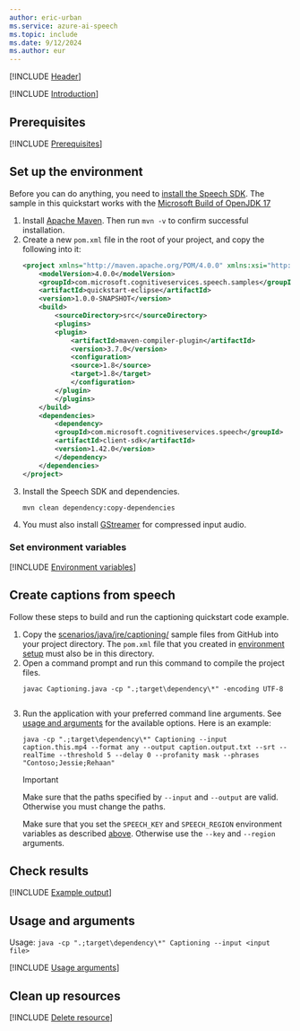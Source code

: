 ```yaml
---
author: eric-urban
ms.service: azure-ai-speech
ms.topic: include
ms.date: 9/12/2024
ms.author: eur
---
```


[!INCLUDE [Header](../../common/java.md)]

[!INCLUDE [Introduction](intro.md)]

## Prerequisites

[!INCLUDE [Prerequisites](../../common/azure-prerequisites.md)]

## Set up the environment

Before you can do anything, you need to [install the Speech SDK](~/articles/ai-services/speech-service/quickstarts/setup-platform.md?pivots=programming-language-java&tabs=jre). The sample in this quickstart works with the [Microsoft Build of OpenJDK 17](https://www.microsoft.com/openjdk)

1. Install [Apache Maven](https://maven.apache.org/install.html). Then run `mvn -v` to confirm successful installation.
1. Create a new `pom.xml` file in the root of your project, and copy the following into it:
    ```xml
    <project xmlns="http://maven.apache.org/POM/4.0.0" xmlns:xsi="http://www.w3.org/2001/XMLSchema-instance" xsi:schemaLocation="http://maven.apache.org/POM/4.0.0 http://maven.apache.org/xsd/maven-4.0.0.xsd">
        <modelVersion>4.0.0</modelVersion>
        <groupId>com.microsoft.cognitiveservices.speech.samples</groupId>
        <artifactId>quickstart-eclipse</artifactId>
        <version>1.0.0-SNAPSHOT</version>
        <build>
            <sourceDirectory>src</sourceDirectory>
            <plugins>
            <plugin>
                <artifactId>maven-compiler-plugin</artifactId>
                <version>3.7.0</version>
                <configuration>
                <source>1.8</source>
                <target>1.8</target>
                </configuration>
            </plugin>
            </plugins>
        </build>
        <dependencies>
            <dependency>
            <groupId>com.microsoft.cognitiveservices.speech</groupId>
            <artifactId>client-sdk</artifactId>
            <version>1.42.0</version>
            </dependency>
        </dependencies>
    </project>
    ```
1. Install the Speech SDK and dependencies.
    ```console
    mvn clean dependency:copy-dependencies
    ```
1. You must also install [GStreamer](~/articles/ai-services/speech-service/how-to-use-codec-compressed-audio-input-streams.md) for compressed input audio.

### Set environment variables

[!INCLUDE [Environment variables](../../common/environment-variables.md)]

## Create captions from speech

Follow these steps to build and run the captioning quickstart code example.

1. Copy the <a href="https://github.com/Azure-Samples/cognitive-services-speech-sdk/tree/master/scenarios/java/jre/console/captioning/"  title="Copy the samples"  target="_blank">scenarios/java/jre/captioning/</a> sample files from GitHub into your project directory. The `pom.xml` file that you created in [environment setup](#set-up-the-environment) must also be in this directory.
1. Open a command prompt and run this command to compile the project files. 
    ```console
    javac Captioning.java -cp ".;target\dependency\*" -encoding UTF-8
    ```
    ```
1. Run the application with your preferred command line arguments. See [usage and arguments](#usage-and-arguments) for the available options. Here is an example:
    ```console
    java -cp ".;target\dependency\*" Captioning --input caption.this.mp4 --format any --output caption.output.txt --srt --realTime --threshold 5 --delay 0 --profanity mask --phrases "Contoso;Jessie;Rehaan"
    ```
    > [!IMPORTANT]
    > Make sure that the paths specified by `--input` and `--output` are valid. Otherwise you must change the paths.
    > 
    > Make sure that you set the `SPEECH_KEY` and `SPEECH_REGION` environment variables as described [above](#set-environment-variables). Otherwise use the `--key` and `--region` arguments.


## Check results

[!INCLUDE [Example output](example-output-v2.md)]

## Usage and arguments

Usage: `java -cp ".;target\dependency\*" Captioning --input <input file>`

[!INCLUDE [Usage arguments](usage-arguments-v2.md)]

## Clean up resources

[!INCLUDE [Delete resource](../../common/delete-resource.md)]
